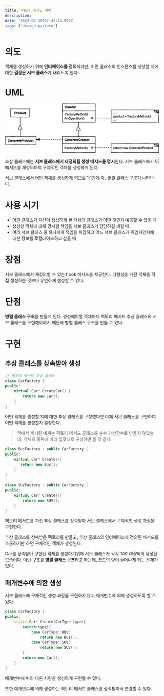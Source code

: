 ```yaml
---
title: 팩토리 메서드 패턴
description:
date: '2023-07-19T07:43:14.997Z'
tags: ["design-pattern"]
---
```


# 의도

객체를 생성하기 위해 **인터페이스를 정의**하지만, 어떤 클래스의 인스턴스를 생성할 지에 대한 **결정은 서브 클래스**가 내리도록 한다.

# UML

![Alt text](image.png)

추상 클래스에는 **서브 클래스에서 재정의될 생성 메서드를 명시**한다. 서브 클래스에서 이 메서드를 재정의하여 구체적인 객체를 생성하게 된다. 

서브 클래스에서 어떤 객체를 생성하게 되므로 1:1관계 즉, *병렬 클래스 구조*가 나타난다.

# 사용 시기

- 어떤 클래스가 자신이 생성하게 될 객체의 클래스가 어떤 것인지 예측할 수 없을 때
- 생성할 객체에 대해 명시할 책임을 서브 클래스가 담당하길 바랄 때
- 여러 서브 클래스 중 하나에게 책임을 위임하고 어느 서브 클래스가 위임자인지에 대한 정보를 로컬라이즈하고 싶을 때

# 장점

서브 클래스에서 재정의할 수 있는 hook 메서드를 제공한다. 다형성을 가진 객체를 직접 생성하는 것보다 유연하게 생성할 수 있다.

# 단점

**병렬 클래스 구조**를 만들게 된다. 생성해야할 객체마다 팩토리 메서드 추상 클래스의 서브 클래스를 구현해야하기 때문에 병렬 클래스 구조를 만들 수 있다.

# 구현

## 추상 클래스를 상속받아 생성

```cpp
// 팩토리 메서드 추상 클래스
class CarFactory {
public:
    virtual Car* CreateCar() {
        return new Car();
    }
}
```

어떤 객체를 생성할 지에 대한 추상 클래스를 구성했다면 이제 서브 클래스를 구현하여 어떤 객체를 생성할지 결정한다.

> 책에서 제시된 예제는 팩토리 메서드 클래스를 순수 가상함수로 만들지 않았는데, 객체의 종류에 따라 입맛대로 구성하면 될 것 같다.

```cpp
class BusFactory : public CarFactory {
public:
    virtual Car* Create(){
       return new Bus();
    }
}

class SUVFactory : public CarFactory {
public:
    virtual Car* Create(){
        return new SUV();
    }
}
```

팩토리 메서드를 가진 추상 클래스를 상속받아 서브 클래스에서 구체적인 생성 과정을 구현한다.

추상 클래스를 상속받은 팩토리를 만들고, 추상 클래스의 인터페이스에 정의된 메서드를 호출하기만 하면 구체적인 객체가 생성된다.

Car를 상속받아 구현된 객체를 생성하기위해 서브 클래스가 각각 *1대1 대응*되어 생성된 모습이다. 이런 구조를 **병렬 클래스 구조**라고 하는데, 코드의 양이 늘어나게 되는 문제가 있다.

## 매개변수에 의한 생성

서브 클래스에 구체적인 생성 과정을 구현하지 않고 매개변수에 의해 생성하도록 할 수 있다.

```cpp
class CarFactory {
public:
    static Car* Create(CarType type){
        switch(type){
            case CarType::BUS:
                return new Bus();
            case CarType::SUV:
                return new SUV();
        }
        return new Car();
    }
}
```

매개변수에 따라 다른 차량을 생성하게 구현할 수 있다. 

또한 매개변수에 의해 생성하는 팩토리 메서드 클래스를 상속받아서 변경할 수 있다.